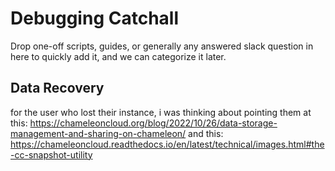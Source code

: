 # Debugging Catchall 

Drop one-off scripts, guides, or generally any answered slack question in here to quickly add it, and we can categorize it later.


## Data Recovery

for the user who lost their instance, i was thinking about pointing them at this: https://chameleoncloud.org/blog/2022/10/26/data-storage-management-and-sharing-on-chameleon/
and this: https://chameleoncloud.readthedocs.io/en/latest/technical/images.html#the-cc-snapshot-utility
